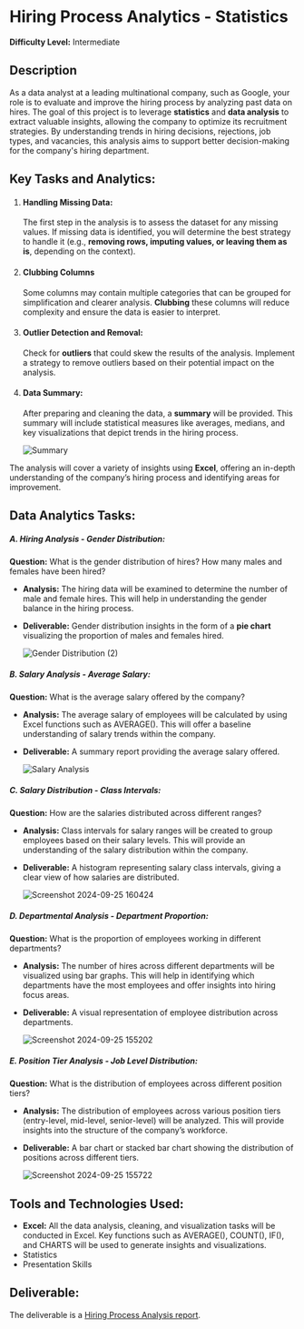 # Hiring Process Analytics - Statistics

__Difficulty Level:__ Intermediate 

## Description

As a data analyst at a leading multinational company, such as Google, your role is to evaluate and improve the hiring process by analyzing past data on hires. The goal of this project is to leverage __statistics__ and __data analysis__ to extract valuable insights, allowing the company to optimize its recruitment strategies. By understanding trends in hiring decisions, rejections, job types, and vacancies, this analysis aims to support better decision-making for the company's hiring department.

## Key Tasks and Analytics:

1. #### Handling Missing Data:
   
   The first step in the analysis is to assess the dataset for any missing values. If missing data is identified, you will determine the best strategy to handle it (e.g., __removing rows, imputing values, or leaving them as is__, depending on the context).

2. #### Clubbing Columns

   Some columns may contain multiple categories that can be grouped for simplification and clearer analysis. __Clubbing__ these columns will reduce complexity and ensure the data is easier to interpret.

3. #### Outlier Detection and Removal:

   Check for __outliers__ that could skew the results of the analysis. Implement a strategy to remove outliers based on their potential impact on the analysis.

4. #### Data Summary:
   After preparing and cleaning the data, a __summary__ will be provided. This summary will include statistical measures like averages, medians, and key visualizations that depict trends in the hiring process.

   ![Summary](https://github.com/user-attachments/assets/3022a67e-5bd1-46a7-b82b-95ed20e66095)

The analysis will cover a variety of insights using __Excel__, offering an in-depth understanding of the company’s hiring process and identifying areas for improvement.

## Data Analytics Tasks:

##### A. Hiring Analysis - Gender Distribution:

__Question:__ What is the gender distribution of hires? How many males and females have been hired?

- __Analysis:__ The hiring data will be examined to determine the number of male and female hires. This will help in understanding the gender balance in the hiring process.
- __Deliverable:__ Gender distribution insights in the form of a __pie chart__ visualizing the proportion of males and females hired.

  ![Gender Distribution (2)](https://github.com/user-attachments/assets/a00c3a59-b126-4215-af9f-4fd8929352af)

##### B. Salary Analysis - Average Salary:

__Question:__ What is the average salary offered by the company?

- __Analysis:__ The average salary of employees will be calculated by using Excel functions such as AVERAGE(). This will offer a baseline understanding of salary trends within the company.
- __Deliverable:__ A summary report providing the average salary offered.

  ![Salary Analysis](https://github.com/user-attachments/assets/5fb26988-7bae-457f-a01f-99d235efd228)

##### C. Salary Distribution - Class Intervals:

__Question:__ How are the salaries distributed across different ranges?

- __Analysis:__ Class intervals for salary ranges will be created to group employees based on their salary levels. This will provide an understanding of the salary distribution within the company.
- __Deliverable:__ A histogram representing salary class intervals, giving a clear view of how salaries are distributed.

  ![Screenshot 2024-09-25 160424](https://github.com/user-attachments/assets/0004f015-c6a1-4c8a-a7f2-60296299eff2)


##### D. Departmental Analysis - Department Proportion:

__Question:__ What is the proportion of employees working in different departments?

- __Analysis:__ The number of hires across different departments will be visualized using bar graphs. This will help in identifying which departments have the most employees and offer insights into hiring focus areas.
- __Deliverable:__ A visual representation of employee distribution across departments.

  ![Screenshot 2024-09-25 155202](https://github.com/user-attachments/assets/e7790341-19d6-43ff-8bc2-bf9509fcad93)

##### E. Position Tier Analysis - Job Level Distribution:

__Question:__ What is the distribution of employees across different position tiers?

- __Analysis:__ The distribution of employees across various position tiers (entry-level, mid-level, senior-level) will be analyzed. This will provide insights into the structure of the company’s workforce.
- __Deliverable:__ A bar chart or stacked bar chart showing the distribution of positions across different tiers.

  ![Screenshot 2024-09-25 155722](https://github.com/user-attachments/assets/165543aa-24d6-4576-9cf8-04336ff08525)

## Tools and Technologies Used:

- __Excel:__ All the data analysis, cleaning, and visualization tasks will be conducted in Excel. Key functions such as AVERAGE(), COUNT(), IF(), and CHARTS will be used to generate insights and visualizations.
- Statistics
- Presentation Skills

## Deliverable:

The deliverable is a [Hiring Process Analysis report](https://github.com/Shivi2599/Trainity-Internship-Projects/blob/main/Hiring%20Process%20Analytics/hiring%20process%20analytics.pptx).

